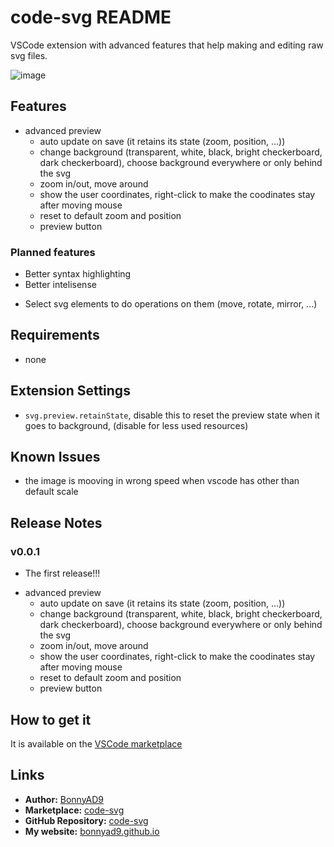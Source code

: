 # code-svg README
VSCode extension with advanced features that help making and editing raw svg files.

![image](https://github.com/BonnyAD9/code-svg/assets/46282097/0a11c893-c5ed-4a10-8055-ad6a3204b4e3)

## Features
- advanced preview
    - auto update on save (it retains its state (zoom, position, ...))
    - change background (transparent, white, black, bright checkerboard, dark checkerboard), choose background everywhere or only behind the svg
    - zoom in/out, move around
    - show the user coordinates, right-click to make the coodinates stay after moving mouse
    - reset to default zoom and position
    - preview button

### Planned features
+ Better syntax highlighting
+ Better intelisense
- Select svg elements to do operations on them (move, rotate, mirror, ...)

## Requirements
- none

## Extension Settings
- `svg.preview.retainState`, disable this to reset the preview state when it goes to background, (disable for less used resources)

## Known Issues
- the image is mooving in wrong speed when vscode has other than default scale

## Release Notes

### v0.0.1
- The first release!!!
+ advanced preview
    - auto update on save (it retains its state (zoom, position, ...))
    - change background (transparent, white, black, bright checkerboard, dark checkerboard), choose background everywhere or only behind the svg
    - zoom in/out, move around
    - show the user coordinates, right-click to make the coodinates stay after moving mouse
    - reset to default zoom and position
    - preview button

## How to get it
It is available on the [VSCode marketplace](https://marketplace.visualstudio.com/items?itemName=BonnyAD9.code-svg)

## Links
- **Author:** [BonnyAD9](https://github.com/BonnyAD9)
- **Marketplace:** [code-svg](https://marketplace.visualstudio.com/items?itemName=BonnyAD9.code-svg)
- **GitHub Repository:** [code-svg](https://github.com/BonnyAD9/code-svg)
- **My website:** [bonnyad9.github.io](https://bonnyad9.github.io/)
